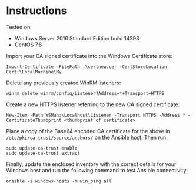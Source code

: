 # Instructions

Tested on:
- Windows Server 2016 Standard Edition build 14393
- CentOS 7.6

Import your CA signed certificate into the Windows Certificate store:

    Import-Certificate -FilePath .\certnew.cer -CertStoreLocation Cert:\LocalMachine\My

Delete any previously created WinRM listeners:

    winrm delete winrm/config/Listener?Address=*+Transport=HTTPS

Create a new HTTPS listener referring to the new CA signed certificate:

    New-Item -Path WSMan:\Localhost\Listener -Transport HTTPS -Address * -CertificateThumbprint <thumbprint of certificate>

Place a copy of the Base64 encoded CA certificate for the above in `/etc/pki/ca-trust/source/anchors/` on the Ansible host. Then run:

    sudo update-ca-trust enable
    sudo update-ca-trust extract

Finally, update the enclosed inventory with the correct details for your Windows host and run the following command to test Ansible connectivity:

    ansible -i windows-hosts -m win_ping all
